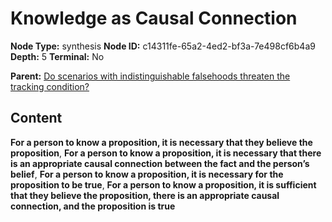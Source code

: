 # Knowledge as Causal Connection

**Node Type:** synthesis
**Node ID:** c14311fe-65a2-4ed2-bf3a-7e498cf6b4a9
**Depth:** 5
**Terminal:** No

**Parent:** [Do scenarios with indistinguishable falsehoods threaten the tracking condition?](do-scenarios-with-indistinguishable-falsehoods-threaten-the-tracking-condition-antithesis-f893dc2d-05b6-4ec5-9c5f-85eb11351193.md)

## Content

**For a person to know a proposition, it is necessary that they believe the proposition**, **For a person to know a proposition, it is necessary that there is an appropriate causal connection between the fact and the person’s belief**, **For a person to know a proposition, it is necessary for the proposition to be true**, **For a person to know a proposition, it is sufficient that they believe the proposition, there is an appropriate causal connection, and the proposition is true**
